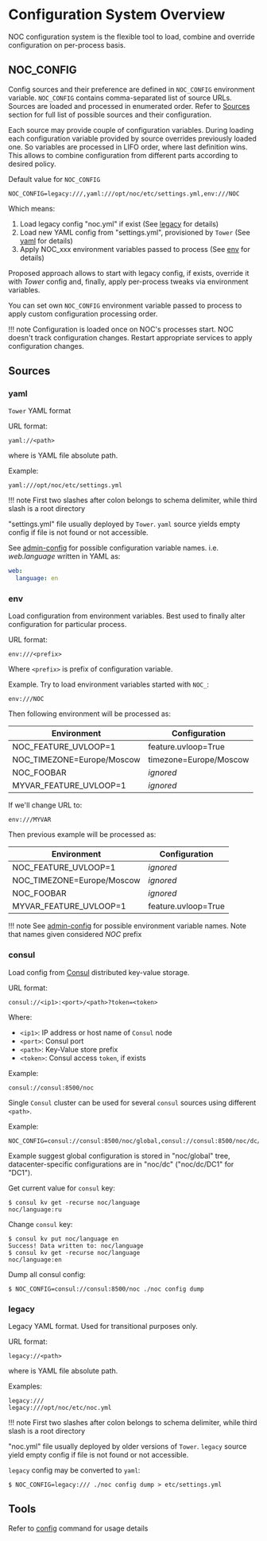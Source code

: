 # Configuration System Overview

NOC configuration system is the flexible tool to load, combine
and override configuration on per-process basis.

## NOC_CONFIG

Config sources and their preference are defined in `NOC_CONFIG`
environment variable. `NOC_CONFIG` contains comma-separated list of source URLs.
Sources are loaded and processed in enumerated order.
Refer to [Sources](#sources) section for full list of possible
sources and their configuration.

Each source may provide couple of configuration variables. During loading
each configuration variable provided by source overrides previously
loaded one. So variables are processed in LIFO order, where last
definition wins. This allows to combine configuration from different
parts according to desired policy.

Default value for `NOC_CONFIG`

```
NOC_CONFIG=legacy:///,yaml:///opt/noc/etc/settings.yml,env:///NOC
```

Which means:

1. Load legacy config "noc.yml" if exist (See [legacy](#legacy) for details)
2. Load new YAML config from "settings.yml", provisioned by `Tower` (See [yaml](#yaml) for details)
3. Apply NOC_xxx environment variables passed to process (See [env](#env) for details)

Proposed approach allows to start with legacy config, if exists, override
it with *Tower* config and, finally, apply per-process tweaks via
environment variables.

You can set own `NOC_CONFIG` environment variable passed to process
to apply custom configuration processing order.

<!-- prettier-ignore -->
!!! note
    Configuration is loaded once on NOC's processes start.
    NOC doesn't track configuration changes.
    Restart appropriate services to apply configuration changes.

## Sources

### yaml

`Tower` YAML format

URL format:

```
yaml://<path>
```

where _<path>_ is YAML file absolute path.

Example:

```
yaml:///opt/noc/etc/settings.yml
```

<!-- prettier-ignore -->
!!! note
First two slashes after colon belongs to schema delimiter, while
third slash is a root directory

"settings.yml" file usually deployed by `Tower`.
`yaml` source yields empty config if file is not found or not accessible.

See [admin-config](../../admin/config/index.md) for possible configuration variable names.
i.e. _web.language_ written in YAML as:

```yaml
web:
  language: en
```

### env

Load configuration from environment variables. Best used to finally
alter configuration for particular process.

URL format:

```
env:///<prefix>
```

Where `<prefix>` is prefix of configuration variable.

Example. Try to load environment variables started with `NOC_`:

```
env:///NOC
```

Then following environment will be processed as:

Environment | Configuration
--- | ---
NOC_FEATURE_UVLOOP=1 |feature.uvloop=True
NOC_TIMEZONE=Europe/Moscow | timezone=Europe/Moscow
NOC_FOOBAR | _ignored_
MYVAR_FEATURE_UVLOOP=1 | _ignored_

If we'll change URL to:
```
env:///MYVAR
```

Then previous example will be processed as:

Environment | Configuration
--- | ---
NOC_FEATURE_UVLOOP=1 | _ignored_
NOC_TIMEZONE=Europe/Moscow | _ignored_
NOC_FOOBAR | _ignored_
MYVAR_FEATURE_UVLOOP=1 | feature.uvloop=True

<!-- prettier-ignore -->
!!! note
    See [admin-config](../../admin/config/index.md) for possible environment variable names.
    Note that names given considered *NOC* prefix

### consul

Load config from [Consul](https://www.consul.io/) distributed key-value
storage.

URL format:
```
consul://<ip1>:<port>/<path>?token=<token>
```

Where:

* `<ip1>`: IP address or host name of `Consul` node
* `<port>`: Consul port
* `<path>`: Key-Value store prefix
* `<token>`: Consul access `token`, if exists

Example:
```
consul://consul:8500/noc
```
    

Single `Consul` cluster can be used for several `consul` sources
using different `<path>`.

Example:
```
NOC_CONFIG=consul://consul:8500/noc/global,consul://consul:8500/noc/dc/DC1
```

Example suggest global configuration is stored in "noc/global" tree,
datacenter-specific configurations are in "noc/dc" ("noc/dc/DC1" for "DC1").

Get current value for `consul` key:
```
$ consul kv get -recurse noc/language
noc/language:ru
```

Change `consul` key:
```
$ consul kv put noc/language en
Success! Data written to: noc/language
$ consul kv get -recurse noc/language
noc/language:en
```

Dump all consul config:

```
$ NOC_CONFIG=consul://consul:8500/noc ./noc config dump
```

### legacy

Legacy YAML format. Used for transitional purposes only.

URL format:

```
legacy://<path>
```

where _<path>_ is YAML file absolute path.

Examples:

```
legacy:///
legacy:///opt/noc/etc/noc.yml
```

<!-- prettier-ignore -->
!!! note
First two slashes after colon belongs to schema delimiter, while
third slash is a root directory

"noc.yml" file usually deployed by older versions of `Tower`.
`legacy` source yield empty config if file is not found or not accessible.

`legacy` config may be converted to `yaml`:

```
$ NOC_CONFIG=legacy:/// ./noc config dump > etc/settings.yml
```

## Tools

Refer to [config](../man/config.md) command for usage details
